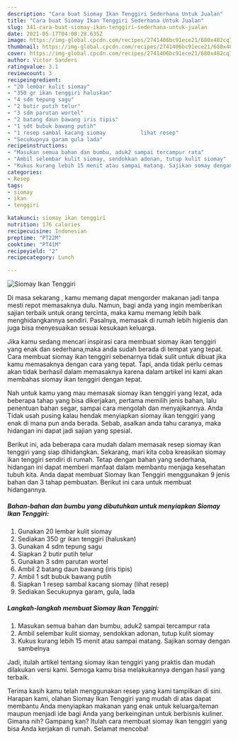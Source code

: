 ```yaml
---
description: "Cara buat Siomay Ikan Tenggiri Sederhana Untuk Jualan"
title: "Cara buat Siomay Ikan Tenggiri Sederhana Untuk Jualan"
slug: 341-cara-buat-siomay-ikan-tenggiri-sederhana-untuk-jualan
date: 2021-05-17T04:08:28.635Z
image: https://img-global.cpcdn.com/recipes/2741406bc91ece21/680x482cq70/siomay-ikan-tenggiri-foto-resep-utama.jpg
thumbnail: https://img-global.cpcdn.com/recipes/2741406bc91ece21/680x482cq70/siomay-ikan-tenggiri-foto-resep-utama.jpg
cover: https://img-global.cpcdn.com/recipes/2741406bc91ece21/680x482cq70/siomay-ikan-tenggiri-foto-resep-utama.jpg
author: Victor Sanders
ratingvalue: 3.1
reviewcount: 3
recipeingredient:
- "20 lembar kulit siomay"
- "350 gr ikan tenggiri haluskan"
- "4 sdm tepung sagu"
- "2 butir putih telur"
- "3 sdm parutan wortel"
- "2 batang daun bawang iris tipis"
- "1 sdt bubuk bawang putih"
- "1 resep sambal kacang siomay           lihat resep"
- "Secukupnya garam gula lada"
recipeinstructions:
- "Masukan semua bahan dan bumbu, aduk2 sampai tercampur rata"
- "Ambil selembar kulit siomay, sendokkan adonan, tutup kulit siomay"
- "Kukus kurang lebih 15 menit atau sampai matang. Sajikan somay dengan sambelnya"
categories:
- Resep
tags:
- siomay
- ikan
- tenggiri

katakunci: siomay ikan tenggiri 
nutrition: 176 calories
recipecuisine: Indonesian
preptime: "PT22M"
cooktime: "PT41M"
recipeyield: "2"
recipecategory: Lunch

---
```



![Siomay Ikan Tenggiri](https://img-global.cpcdn.com/recipes/2741406bc91ece21/680x482cq70/siomay-ikan-tenggiri-foto-resep-utama.jpg)

Di masa  sekarang , kamu memang dapat mengorder makanan jadi tanpa mesti repot memasaknya dulu. Namun, bagi anda yang ingin memberikan sajian terbaik untuk orang tercinta, maka kamu memang lebih baik menghidangkannya sendiri. Pasalnya, memasak di rumah lebih higienis dan juga bisa menyesuaikan sesuai kesukaan keluarga.

Jika kamu sedang mencari inspirasi cara membuat siomay ikan tenggiri yang enak dan sederhana,maka anda sudah berada di tempat yang tepat. Cara membuat siomay ikan tenggiri  sebenarnya tidak sulit untuk dibuat jika kamu memasaknya dengan cara yang tepat. Tapi, anda tidak perlu cemas akan tidak berhasil dalam memasaknya 
karena dalam artikel ini kami akan membahas siomay ikan tenggiri dengan tepat.  



Nah untuk kamu yang mau memasak siomay ikan tenggiri yang lezat, ada beberapa tahap yang bisa dikerjakan, pertama memilih jenis bahan, lalu penentuan bahan segar, sampai cara mengolah dan menyajikannya. Anda Tidak usah pusing kalau hendak menyiapkan siomay ikan tenggiri yang enak di mana pun anda berada. Sebab, asalkan anda  tahu caranya, maka hidangan ini dapat jadi sajian yang spesial.

Berikut ini, ada beberapa cara mudah dalam memasak resep siomay ikan tenggiri yang siap dihidangkan. Sekarang, mari kita coba kreasikan siomay ikan tenggiri sendiri di rumah. Tetap dengan bahan yang sederhana, hidangan ini dapat memberi manfaat dalam membantu menjaga kesehatan tubuh kita. Anda dapat membuat Siomay Ikan Tenggiri menggunakan 9 jenis bahan dan 3 tahap pembuatan. Berikut ini cara untuk membuat hidangannya.

<!--inarticleads1-->

##### Bahan-bahan dan bumbu yang dibutuhkan untuk menyiapkan Siomay Ikan Tenggiri:

1. Gunakan 20 lembar kulit siomay
1. Sediakan 350 gr ikan tenggiri (haluskan)
1. Gunakan 4 sdm tepung sagu
1. Siapkan 2 butir putih telur
1. Gunakan 3 sdm parutan wortel
1. Ambil 2 batang daun bawang (iris tipis)
1. Ambil 1 sdt bubuk bawang putih
1. Siapkan 1 resep sambal kacang siomay           (lihat resep)
1. Sediakan Secukupnya garam, gula, lada




<!--inarticleads2-->

##### Langkah-langkah membuat Siomay Ikan Tenggiri:

1. Masukan semua bahan dan bumbu, aduk2 sampai tercampur rata
1. Ambil selembar kulit siomay, sendokkan adonan, tutup kulit siomay
1. Kukus kurang lebih 15 menit atau sampai matang. Sajikan somay dengan sambelnya




Jadi, itulah artikel tentang  siomay ikan tenggiri  yang praktis dan mudah dilakukan versi kami. Semoga kamu bisa melakukannya dengan hasil yang terbaik. 

Terima kasih kamu telah menggunakan resep yang kami tampilkan di sini. Harapan kami, olahan  Siomay Ikan Tenggiri yang mudah di atas dapat membantu Anda menyiapkan makanan yang enak untuk keluarga/teman maupun menjadi ide bagi Anda yang berkeinginan untuk berbisnis kuliner. Gimana nih? Gampang kan? Itulah cara membuat siomay ikan tenggiri yang bisa Anda kerjakan di rumah. Selamat mencoba!

